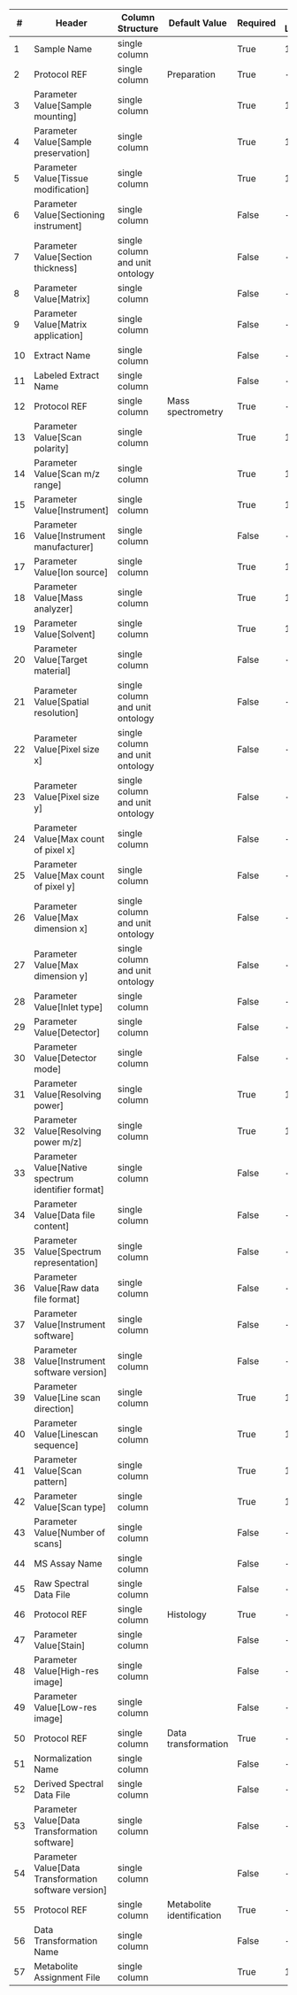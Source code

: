 | # |Header  | Column Structure  | Default Value  | Required | Min Length | Max Length | Controlled Terms |
|---|--------|-------------------|----------------|----------|------------|------------|------------------|
| 1 | Sample Name | single column |  | True | 1 | - | |
| 2 | Protocol REF | single column | Preparation | True | - | - | |
| 3 | Parameter Value[Sample mounting] | single column |  | True | 1 | - | |
| 4 | Parameter Value[Sample preservation] | single column |  | True | 1 | - | |
| 5 | Parameter Value[Tissue modification] | single column |  | True | 1 | - | |
| 6 | Parameter Value[Sectioning instrument] | single column |  | False | - | - | |
| 7 | Parameter Value[Section thickness] | single column and unit ontology |  | False | - | - | |
| 8 | Parameter Value[Matrix] | single column |  | False | - | - | |
| 9 | Parameter Value[Matrix application] | single column |  | False | - | - | |
| 10 | Extract Name | single column |  | False | - | - | |
| 11 | Labeled Extract Name | single column |  | False | - | - | |
| 12 | Protocol REF | single column | Mass spectrometry | True | - | - | |
| 13 | Parameter Value[Scan polarity] | single column |  | True | 1 | - | [Controlled Terms](../../../docs/prioritised-control-lists/assay-file-control-lists/msimaging.md#parameter-valuescan-polarity-column)|
| 14 | Parameter Value[Scan m/z range] | single column |  | True | 1 | - | |
| 15 | Parameter Value[Instrument] | single column |  | True | 1 | - | |
| 16 | Parameter Value[Instrument manufacturer] | single column |  | False | - | - | |
| 17 | Parameter Value[Ion source] | single column |  | True | 1 | - | |
| 18 | Parameter Value[Mass analyzer] | single column |  | True | 1 | - | [Controlled Terms](../../../docs/prioritised-control-lists/assay-file-control-lists/msimaging.md#parameter-valuemass-analyzer-column)|
| 19 | Parameter Value[Solvent] | single column |  | True | 1 | - | |
| 20 | Parameter Value[Target material] | single column |  | False | - | - | |
| 21 | Parameter Value[Spatial resolution] | single column and unit ontology |  | False | - | - | |
| 22 | Parameter Value[Pixel size x] | single column and unit ontology |  | False | - | - | |
| 23 | Parameter Value[Pixel size y] | single column and unit ontology |  | False | - | - | |
| 24 | Parameter Value[Max count of pixel x] | single column |  | False | - | - | |
| 25 | Parameter Value[Max count of pixel y] | single column |  | False | - | - | |
| 26 | Parameter Value[Max dimension x] | single column and unit ontology |  | False | - | - | |
| 27 | Parameter Value[Max dimension y] | single column and unit ontology |  | False | - | - | |
| 28 | Parameter Value[Inlet type] | single column |  | False | - | - | |
| 29 | Parameter Value[Detector] | single column |  | False | - | - | |
| 30 | Parameter Value[Detector mode] | single column |  | False | - | - | |
| 31 | Parameter Value[Resolving power] | single column |  | True | 1 | - | |
| 32 | Parameter Value[Resolving power m/z] | single column |  | True | 1 | - | |
| 33 | Parameter Value[Native spectrum identifier format] | single column |  | False | - | - | |
| 34 | Parameter Value[Data file content] | single column |  | False | - | - | |
| 35 | Parameter Value[Spectrum representation] | single column |  | False | - | - | |
| 36 | Parameter Value[Raw data file format] | single column |  | False | - | - | |
| 37 | Parameter Value[Instrument software] | single column |  | False | - | - | |
| 38 | Parameter Value[Instrument software version] | single column |  | False | - | - | |
| 39 | Parameter Value[Line scan direction] | single column |  | True | 1 | - | |
| 40 | Parameter Value[Linescan sequence] | single column |  | True | 1 | - | |
| 41 | Parameter Value[Scan pattern] | single column |  | True | 1 | - | |
| 42 | Parameter Value[Scan type] | single column |  | True | 1 | - | |
| 43 | Parameter Value[Number of scans] | single column |  | False | - | - | |
| 44 | MS Assay Name | single column |  | False | - | - | |
| 45 | Raw Spectral Data File | single column |  | False | - | - | |
| 46 | Protocol REF | single column | Histology | True | - | - | |
| 47 | Parameter Value[Stain] | single column |  | False | - | - | |
| 48 | Parameter Value[High-res image] | single column |  | False | - | - | |
| 49 | Parameter Value[Low-res image] | single column |  | False | - | - | |
| 50 | Protocol REF | single column | Data transformation | True | - | - | |
| 51 | Normalization Name | single column |  | False | - | - | |
| 52 | Derived Spectral Data File | single column |  | False | - | - | |
| 53 | Parameter Value[Data Transformation software] | single column |  | False | - | - | |
| 54 | Parameter Value[Data Transformation software version] | single column |  | False | - | - | |
| 55 | Protocol REF | single column | Metabolite identification | True | - | - | |
| 56 | Data Transformation Name | single column |  | False | - | - | |
| 57 | Metabolite Assignment File | single column |  | True | 1 | - | |
